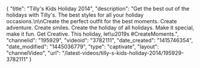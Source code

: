 {
    "title": "Tilly's Kids Holiday 2014",
    "description": "Get the best out of the holidays with Tilly's. The best styles for all your holiday occasions.\n\nCreate the perfect outfit for the best moments. Create adventure. Create smiles. Create the holiday of all holidays. Make it special, make it fun. Get Creative. This holiday, let\u2019s #CreateMoments.",
    "channelid": "195929",
    "videoid": "3782111",
    "date_created": "1415746354",
    "date_modified": "1445036779",
    "type": "captivate",
    "layout": "channelVideo",
    "url": "\/latest-videos\/tilly-s-kids-holiday-2014\/195929-3782111"
}